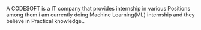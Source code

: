 A CODESOFT is a IT company that provides internship in various Positions among them i am currently doing Machine Learning(ML) internship and they believe in Practical knowledge..
